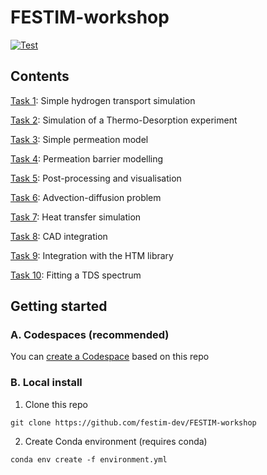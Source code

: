 # FESTIM-workshop

[![Test](https://github.com/festim-dev/FESTIM-workshop/actions/workflows/test_notebooks.yml/badge.svg)](https://github.com/festim-dev/FESTIM-workshop/actions/workflows/test_notebooks.yml)

## Contents

[Task 1](https://github.com/festim-dev/FESTIM-workshop/blob/main/tasks/task01.ipynb): Simple hydrogen transport simulation

[Task 2](https://github.com/festim-dev/FESTIM-workshop/blob/main/tasks/task02.ipynb): Simulation of a Thermo-Desorption experiment

[Task 3](https://github.com/festim-dev/FESTIM-workshop/blob/main/tasks/task03.ipynb): Simple permeation model

[Task 4](https://github.com/festim-dev/FESTIM-workshop/blob/main/tasks/task04.ipynb): Permeation barrier modelling

[Task 5](https://github.com/festim-dev/FESTIM-workshop/blob/main/tasks/task05.ipynb): Post-processing and visualisation

[Task 6](https://github.com/festim-dev/FESTIM-workshop/blob/main/tasks/task06.ipynb): Advection-diffusion problem

[Task 7](https://github.com/festim-dev/FESTIM-workshop/blob/main/tasks/task07.ipynb): Heat transfer simulation

[Task 8](https://github.com/festim-dev/FESTIM-workshop/blob/main/tasks/task08.ipynb): CAD integration

[Task 9](https://github.com/festim-dev/FESTIM-workshop/blob/main/tasks/task09.ipynb): Integration with the HTM library

[Task 10](https://github.com/festim-dev/FESTIM-workshop/blob/main/tasks/task10.ipynb): Fitting a TDS spectrum

## Getting started

### A. Codespaces (recommended)

You can [create a Codespace](https://github.com/codespaces/new?machine=standardLinux32gb&repo=520445592&ref=main&devcontainer_path=.devcontainer%2Fdevcontainer.json&location=WestEurope) based on this repo

### B. Local install

1. Clone this repo

```
git clone https://github.com/festim-dev/FESTIM-workshop
```
2. Create Conda environment (requires conda)

```
conda env create -f environment.yml
```
